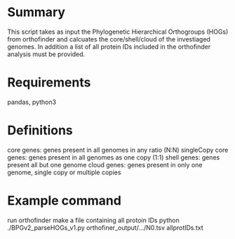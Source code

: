 # Summary
This script takes as input the Phylogenetic Hierarchical Orthogroups (HOGs) from orthofinder and calcuates the core/shell/cloud of the investiaged genomes. In addition a list of all protein IDs included in the orthofinder analysis must be provided. 

# Requirements
pandas, python3 

# Definitions
core genes: genes present in all genomes in any ratio (N:N)
singleCopy core genes: genes present in all genomes as one copy (1:1)
shell genes: genes present all but one genome
cloud genes: genes present in only one genome, single copy or multiple copies

# Example command
run orthofinder 
make a file containing all protoin IDs
python ./BPGv2_parseHOGs_v1.py orthofiner_output/.../N0.tsv allprotIDs.txt

